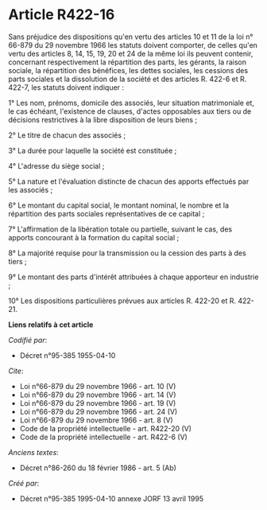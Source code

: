 # Article R422-16

Sans préjudice des dispositions qu'en vertu des articles 10 et 11 de la loi n° 66-879 du 29 novembre 1966 les statuts doivent
comporter, de celles qu'en vertu des articles 8, 14, 15, 19, 20 et 24 de la même loi ils peuvent contenir, concernant
respectivement la répartition des parts, les gérants, la raison sociale, la répartition des bénéfices, les dettes sociales,
les cessions des parts sociales et la dissolution de la société et des articles R. 422-6 et R. 422-7, les statuts doivent
indiquer : 

1° Les nom, prénoms, domicile des associés, leur situation matrimoniale et, le cas échéant, l'existence de clauses, d'actes
opposables aux tiers ou de décisions restrictives à la libre disposition de leurs biens ; 

2° Le titre de chacun des associés ; 

3° La durée pour laquelle la société est constituée ; 

4° L'adresse du siège social ; 

5° La nature et l'évaluation distincte de chacun des apports effectués par les associés ; 

6° Le montant du capital social, le montant nominal, le nombre et la répartition des parts sociales représentatives de ce
capital ; 

7° L'affirmation de la libération totale ou partielle, suivant le cas, des apports concourant à la formation du capital
social ; 

8° La majorité requise pour la transmission ou la cession des parts à des tiers ; 

9° Le montant des parts d'intérêt attribuées à chaque apporteur en industrie ; 

10° Les dispositions particulières prévues aux articles R. 422-20 et R. 422-21.

**Liens relatifs à cet article**

_Codifié par_:

  - Décret n°95-385 1955-04-10

_Cite_:

  - Loi n°66-879 du 29 novembre 1966 - art. 10 (V)
  - Loi n°66-879 du 29 novembre 1966 - art. 14 (V)
  - Loi n°66-879 du 29 novembre 1966 - art. 19 (V)
  - Loi n°66-879 du 29 novembre 1966 - art. 24 (V)
  - Loi n°66-879 du 29 novembre 1966 - art. 8 (V)
  - Code de la propriété intellectuelle - art. R422-20 (V)
  - Code de la propriété intellectuelle - art. R422-6 (V)

_Anciens textes_:

  - Décret n°86-260 du 18 février 1986 - art. 5 (Ab)

_Créé par_:

  - Décret n°95-385 1995-04-10 annexe JORF 13 avril 1995
